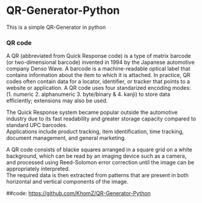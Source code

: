 # QR-Generator-Python
This is a simple QR-Generator in python


### QR code
A QR (abbreviated from Quick Response code) is a type of matrix barcode (or two-dimensional barcode) invented in 1994 by the Japanese automotive company Denso Wave. 
A barcode is a machine-readable optical label that contains information about the item to which it is attached. 
In practice, QR codes often contain data for a locator, identifier, or tracker that points to a website or application.
A QR code uses four standarized encoding modes:
(1. numeric
 2. alphanumeric
 3. byte/binary &
 4. kanji)
 to store data efficiently; extensions may also be used.
 
 
 The Quick Response system became popular outside the automotive industry due to its fast readability and greater storage capacity compared to standard UPC barcodes. <br>
Applications include product tracking, item identification, time tracking, document management, and general marketing.

A QR code consists of blacke squares arranged in a square grid on a white background, which can be read by an imaging device such as a camera, and processed using Reed-Solomon error correction until the image can be appropriately interpreted.<br>
The required data is then extracted from patterns that are present in both horizontal and vertical components of the image.




##code: https://github.com/KhomZ/QR-Generator-Python
